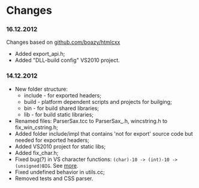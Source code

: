 Changes
=======

### 16.12.2012

Changes based on [github.com/boazy/htmlcxx](https://github.com/boazy/htmlcxx)

- Added export_api.h;
- Added "DLL-build config" VS2010 project.

### 14.12.2012

- New folder structure:
    - include - for exported headers;
    - build - platform dependent scripts and projects for builging;
    - bin - for build shared libraries;
    - lib - for build static libraries;
- Renamed files: ParserSax.tcc to ParserSax\_.h, wincstring.h to fix\_win\_cstring.h;
- Added folder include/impl that contains 'not for export' source code but needed for exported headers;
- Added VS2010 project for static libs;
- Added fix\_char.h;
- Fixed bug(?) in VS character functions: `(char)-10 -> (int)-10 -> (unsigned)BIG`. See [more](http://connect.microsoft.com/VisualStudio/feedback/details/646050/prolem-with-chvalidator-in-ictype-c).
- Fixed undefined behavior in utils.cc;
- Removed tests and CSS parser.
